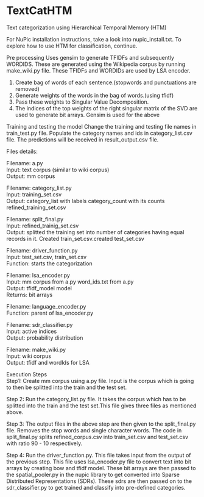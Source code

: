 # TextCatHTM
Text categorization using Hierarchical Temporal Memory (HTM)

For NuPic installation instructions, take a look into nupic_install.txt. To explore how to use HTM for classification, continue. 

Pre processing
Uses gensim to generate TFIDFs and subsequently WORDIDS. These are generated using the Wikipedia corpus by running make_wiki.py file. These TFIDFs and WORDIDs are used by LSA encoder. 
1. Create bag of words of each sentence.(stopwords and punctuations  are removed)
2. Generate weights of the words in the bag of words.(using tfidf)
3. Pass these weights to Singular Value Decomposition.
4. The indices of the top weights of the right singular matrix of the SVD are used to generate bit arrays. 
Gensim is used for the above 

Training and testing the model 
Change the training and testing file names in train_test.py file. Populate the category names and ids in category_list.csv file.  The predictions will be received in result_output.csv file. 

Files details:

Filename: a.py  
Input: text corpus (similar to wiki corpus)  
Output: mm corpus

Filename: category_list.py  
Input: training_set.csv  
Output: category_list with labels category_count with its counts refined_training_set.csv

Filename: split_final.py  
Input: refined_trainig_set.csv  
Output: splitted the training set into number of categories having equal records in it. Created train_set.csv.created test_set.csv

Filename: driver_function.py  
Input: test_set.csv, train_set.csv  
Function: starts the categorization


Filename: lsa_encoder.py  
Input: mm corpus from a.py word_ids.txt from a.py  
Output: tfidf_model model  
Returns: bit arrays

Filename: language_encoder.py   
Function: parent of lsa_encoder.py 

Filename: sdr_classifier.py  
Input: active indices  
Output: probability distribution 

Filename: make_wiki.py  
Input: wiki corpus  
Output: tfidf and wordIds for LSA

Execution Steps  
Step1:  Create mm corpus using a.py file. Input is the corpus which is going to then be splitted into the train and the test set.

Step 2:  Run the category_list.py file. It takes the corpus which has to be splitted into the train and the test set.This file gives three files as mentioned above.

Step 3:  The output files in the above step are then given to the split_final.py file. Removes the stop words and single character words. The code in split_final.py splits refined_corpus.csv into train_set.csv and test_set.csv with ratio 90 - 10 respectively. 

Step 4:  Run the driver_function.py. This file takes input from the output of the previous step. This file uses lsa_encoder.py file to convert text into bit arrays by creating bow and tfidf model. These bit arrays are then passed to the spatial_pooler.py in the nupic library to get converted into Sparse Distributed Representations (SDRs). These sdrs are then passed on to the sdr_classifier.py to get trained and classify into pre-defined categories.
